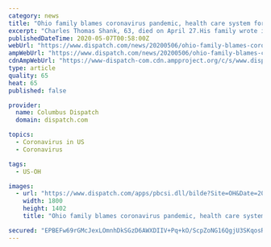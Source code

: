 ```yaml
---
category: news
title: "Ohio family blames coronavirus pandemic, health care system for loved one’s puzzling death"
excerpt: "Charles Thomas Shank, 63, died on April 27.His family wrote in his obituary, “he didn’t die of the corona virus, he died because of the"
publishedDateTime: 2020-05-07T00:58:00Z
webUrl: "https://www.dispatch.com/news/20200506/ohio-family-blames-coronavirus-pandemic-health-care-system-for-loved-ones-puzzling-death"
ampWebUrl: "https://www.dispatch.com/news/20200506/ohio-family-blames-coronavirus-pandemic-health-care-system-for-loved-ones-puzzling-death?template=ampart"
cdnAmpWebUrl: "https://www-dispatch-com.cdn.ampproject.org/c/s/www.dispatch.com/news/20200506/ohio-family-blames-coronavirus-pandemic-health-care-system-for-loved-ones-puzzling-death?template=ampart"
type: article
quality: 65
heat: 65
published: false

provider:
  name: Columbus Dispatch
  domain: dispatch.com

topics:
  - Coronavirus in US
  - Coronavirus

tags:
  - US-OH

images:
  - url: "https://www.dispatch.com/apps/pbcsi.dll/bilde?Site=OH&Date=20200506&Category=NEWS&ArtNo=200509144&Ref=AR"
    width: 1800
    height: 1402
    title: "Ohio family blames coronavirus pandemic, health care system for loved one’s puzzling death"

secured: "EPBEFw69rGMcJexLOmnhDkSGzD6AWXDIIV+Pq+kO/ScpZoNG16QgjU3SKqosRHnuUDXgM26aqzs8JXjKV9G/457L0lACc8MZJ8ARxJyhohJLH2QCJy546ATHOKZjos2yp/TLr/uBDHhuTG0Gm99gCX4F8BM16MU/StFBlcrJlqJ97jgX86+3aBxqaML+MU0pagQO66L8o7HDVgCa2Ki4Y8vgw93mexc2XysmD9TFP5XxIU+SRx+XMDotIQ9DUNlDhsENDZ7z044NjEtiRopFKTk5hersC/VNQZ54l2blL0fLDE7T7BUjjO3Klvfq1M5QSgZ5+W2eSIRYD+yXOQpJFs/y05Ugbt8thq4nog580k3r9Ns3lfRcpNPcyXtRp4DCzWoHRGf65i9HvNyabs4mNp1RWGQDb/ATghPUhfpitHPUGlrt7Sd7eKFJ6G9HM3FzLJd9LdM6OtkAFcCVj0SdFUnZV/gZdaUPe6pU+KPPwvs=;L6R6ddypo/zHVMf6VNusaQ=="
---
```


